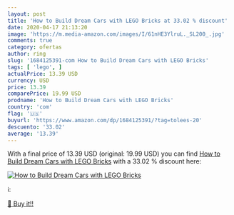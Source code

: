```yaml
---
layout: post
title: 'How to Build Dream Cars with LEGO Bricks at 33.02 % discount'
date: 2020-04-17 21:13:20
image: 'https://m.media-amazon.com/images/I/61nHE3YlruL._SL200_.jpg'
comments: true
category: ofertas
author: ring
slug: '1684125391-com How to Build Dream Cars with LEGO Bricks'
tags: [ 'lego', ]
actualPrice: 13.39 USD
currency: USD
price: 13.39
comparePrice: 19.99 USD
prodname: 'How to Build Dream Cars with LEGO Bricks'
country: 'com'
flag: '🇺🇸'
buyurl: 'https://www.amazon.com/dp/1684125391/?tag=tolees-20'
descuento: '33.02'
average: '13.39'
---
```


With a final price of 13.39 USD (original: 19.99 USD) you can find [How to Build Dream Cars with LEGO Bricks](https://www.amazon.com/dp/1684125391/?tag=tolees-20) with a  33.02 % discount here:

[![How to Build Dream Cars with LEGO Bricks](https://m.media-amazon.com/images/I/61nHE3YlruL._SL200_.jpg)](https://www.amazon.com/dp/1684125391/?tag=tolees-20)

ℹ️:


[🛒 Buy it!!](https://www.amazon.com/dp/1684125391/?tag=tolees-20)
